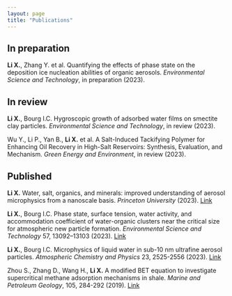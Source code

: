 ```yaml
---
layout: page
title: "Publications"
---
```


## In preparation ##
**Li X.**, Zhang Y. et al. Quantifying the effects of phase state on the deposition ice nucleation abilities of organic aerosols. *Environmental Science and Technology*, in preparation (2023).

## In review ##
**Li X.**, Bourg I.C. Hygroscopic growth of adsorbed water films on smectite clay particles. *Environmental Science and Technology*, in review (2023).

Wu Y., Li P., Yan B., **Li X.** et al. A Salt-Induced Tackifying Polymer for Enhancing Oil Recovery in High-Salt Reservoirs: Synthesis, Evaluation, and Mechanism. *Green Energy and Environment*, in review (2023).

## Published ##
**Li X.** Water, salt, organics, and minerals: improved understanding of aerosol microphysics from a nanoscale basis. *Princeton University* (2023). [Link](https://www.proquest.com/docview/2871492689?pq-origsite=gscholar&fromopenview=true)

**Li X.**, Bourg I.C. Phase state, surface tension, water activity, and accommodation coefficient of water-organic clusters near the critical size for atmospheric new particle formation. *Environmental Science and Technology* 57, 13092–13103 (2023). [Link](https://doi.org/10.1021/acs.est.2c09627)

**Li X.**, Bourg I.C. Microphysics of liquid water in sub-10 nm ultrafine aerosol particles. *Atmospheric Chemistry and Physics* 23, 2525-2556 (2023). [Link](https://doi.org/10.5194/acp-23-2525-2023)

Zhou S., Zhang D., Wang H., **Li X.** A modified BET equation to investigate supercritical methane adsorption mechanisms in shale. *Marine and Petroleum Geology*, 105, 284-292 (2019). [Link](https://doi.org/10.1016/j.marpetgeo.2019.04.036)




